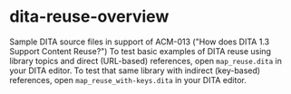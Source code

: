 # dita-reuse-overview
Sample DITA source files in support of ACM-013 ("How does DITA 1.3 Support Content Reuse?")
To test basic examples of DITA reuse using library topics and direct (URL-based) references, open ``map_reuse.dita`` in your DITA editor.
To test that same library with indirect (key-based) references, open ``map_reuse_with-keys.dita`` in your DITA editor.
